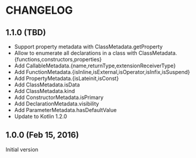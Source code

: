 # CHANGELOG

## 1.1.0 (TBD)

* Support property metadata with ClassMetadata.getProperty
* Allow to enumerate all declarations in a class with ClassMetadata.{functions,constructors,properties}
* Add CallableMetadata.{name,returnType,extensionReceiverType}
* Add FunctionMetadata.{isInline,isExternal,isOperator,isInfix,isSuspend}
* Add PropertyMetadata.{isLateinit,isConst}
* Add ClassMetadata.isData
* Add ClassMetadata.kind
* Add ConstructorMetadata.isPrimary
* Add DeclarationMetadata.visibility
* Add ParameterMetadata.hasDefaultValue
* Update to Kotlin 1.2.0

## 1.0.0 (Feb 15, 2016)

Initial version
